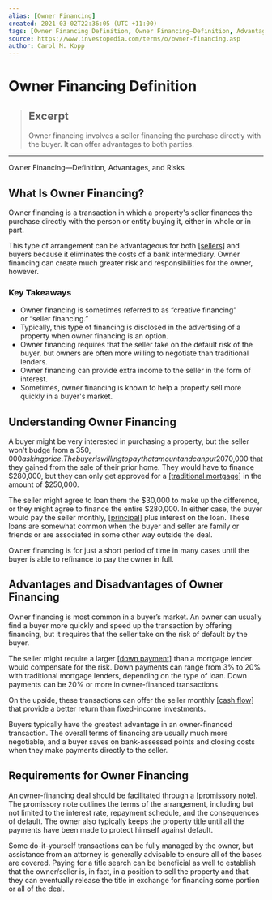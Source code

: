 ```yaml
---
alias: [Owner Financing]
created: 2021-03-02T22:36:05 (UTC +11:00)
tags: [Owner Financing Definition, Owner Financing—Definition, Advantages, and Risks]
source: https://www.investopedia.com/terms/o/owner-financing.asp
author: Carol M. Kopp
---
```


# Owner Financing Definition

> ## Excerpt
> Owner financing involves a seller financing the purchase directly with the buyer. It can offer advantages to both parties.

---

Owner Financing—Definition, Advantages, and Risks
## What Is Owner Financing?

Owner financing is a transaction in which a property's seller finances the purchase directly with the person or entity buying it, either in whole or in part.

This type of arrangement can be advantageous for both [[sellers]](https://www.investopedia.com/terms/s/seller.asp) and buyers because it eliminates the costs of a bank intermediary. Owner financing can create much greater risk and responsibilities for the owner, however.

### Key Takeaways

-   Owner financing is sometimes referred to as “creative financing” or “seller financing.”
-   Typically, this type of financing is disclosed in the advertising of a property when owner financing is an option.
-   Owner financing requires that the seller take on the default risk of the buyer, but owners are often more willing to negotiate than traditional lenders.
-   Owner financing can provide extra income to the seller in the form of interest.
-   Sometimes, owner financing is known to help a property sell more quickly in a buyer's market.

## Understanding Owner Financing

A buyer might be very interested in purchasing a property, but the seller won't budge from a $350,000 asking price. The buyer is willing to pay that amount and can put 20% down—$70,000 that they gained from the sale of their prior home. They would have to finance $280,000, but they can only get approved for a [[traditional mortgage]](https://www.investopedia.com/terms/c/conventionalmortgage.asp) in the amount of $250,000.

The seller might agree to loan them the $30,000 to make up the difference, or they might agree to finance the entire $280,000. In either case, the buyer would pay the seller monthly, [[principal]](https://www.investopedia.com/terms/p/principal.asp) plus interest on the loan. These loans are somewhat common when the buyer and seller are family or friends or are associated in some other way outside the deal.

Owner financing is for just a short period of time in many cases until the buyer is able to refinance to pay the owner in full.

## Advantages and Disadvantages of Owner Financing

Owner financing is most common in a buyer’s market. An owner can usually find a buyer more quickly and speed up the transaction by offering financing, but it requires that the seller take on the risk of default by the buyer.

The seller might require a larger [[down payment]](https://www.investopedia.com/terms/d/down_payment.asp) than a mortgage lender would compensate for the risk. Down payments can range from 3% to 20% with traditional mortgage lenders, depending on the type of loan. Down payments can be 20% or more in owner-financed transactions.

On the upside, these transactions can offer the seller monthly [[cash flow]](https://www.investopedia.com/terms/c/cashflow.asp) that provide a better return than fixed-income investments.

Buyers typically have the greatest advantage in an owner-financed transaction. The overall terms of financing are usually much more negotiable, and a buyer saves on bank-assessed points and closing costs when they make payments directly to the seller.

## Requirements for Owner Financing

An owner-financing deal should be facilitated through a [[promissory note]](https://www.investopedia.com/terms/p/promissorynote.asp). The promissory note outlines the terms of the arrangement, including but not limited to the interest rate, repayment schedule, and the consequences of default. The owner also typically keeps the property title until all the payments have been made to protect himself against default.

Some do-it-yourself transactions can be fully managed by the owner, but assistance from an attorney is generally advisable to ensure all of the bases are covered. Paying for a title search can be beneficial as well to establish that the owner/seller is, in fact, in a position to sell the property and that they can eventually release the title in exchange for financing some portion or all of the deal.
